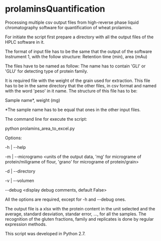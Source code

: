 # prolaminsQuantification
Processing multiple csv output files from high-reverse phase liquid chromatography software for quantification of wheat prolamins.

For initiate the script first prepare a directory with all the output files of the HPLC software in it.

The format of input file has to be the same that the output of the software Instrument 1, with the follow structure:
Retention time (min), area (mAu)

The files have to be named as follow:
The name has to contain 'GLI' or 'GLU' for detecting type of protein family.

It is required file with the weight of the grain used for extraction. This file has to be in the same directory that the other files, in csv format and named with the word 'peso' in it name. The structure of this file has to be:

Sample name*, weight (mg)

*The sample name has to be equal that ones in the other input files.

The command line for execute the script:

  python prolamins_area_to_excel.py <options>
  
  Options:

  -h | --help <display arguments>

  -m | --microgramo <units of the output data, 'mg' for micrograme of protein/miligrame of flour, 'grano' for micrograme of protein/grain>

  -d | --directory <path of the directory that contains csv files>

  -v | --volumen <volumen of extraction in microliters>

  --debug <display debug comments, default False>
 
All the options are required, except for -h and --debug ones.
 
The output file is a xlsx with the protein content in the unit selected and the average, standard desviation, standar error, ..., for all the samples. The recognition of the gluten fractions, family and replicates is done by regular expression methods.

This script was developed in Python 2.7.
